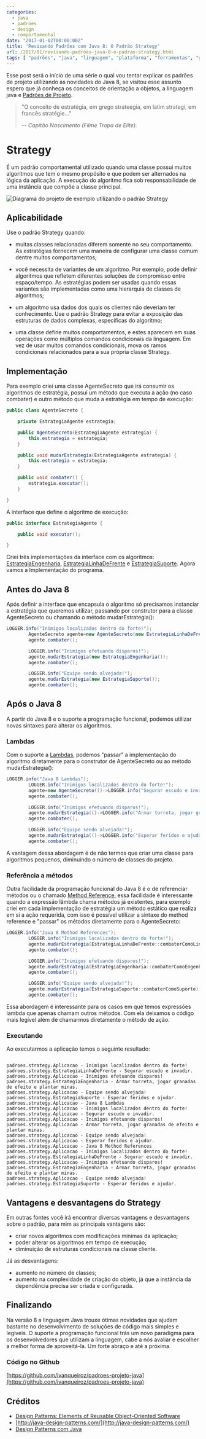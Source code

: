 ```yaml
---
categories:
  - java
  - padroes
  - design
  - comportamental
date: "2017-01-02T00:00:00Z"
title: 'Revisando Padrões com Java 8: O Padrão Strategy'
url: /2017/01/revisando-padroes-java-8-o-padrao-strategy.html
tags: [ "padrões", "java", "linguagem", "plataforma", "ferramentas", "gof" ]
---
```


Esse post será o início de uma série o qual vou tentar explicar os padrões de projeto utilizando as novidades do Java 8,
se visitou esse assunto espero que já conheça os conceitos de orientação a objetos, a linguagem java
e [Padrões de Projeto](https://pt.wikipedia.org/wiki/Padr%C3%A3o_de_projeto_de_software).

> "O conceito de estratégia, em grego strateegia, em latim strategi, em francês stratégie..."
>
> -- _Capitão Nascimento (Filme Tropa de Elite)._

# Strategy

É um padrão comportamental utilizado quando uma classe possui muitos algoritmos que tem o mesmo propósito e que podem
ser alternados na lógica da aplicação. A execução do algoritmo fica sob responsabilidade de uma instância que compõe a
classe principal.

![Diagrama do projeto de exemplo utilizando o padrão Strategy](/images/20170102/padrao_estrategia.svg)


## Aplicabilidade

Use o padrão Strategy quando:

* muitas classes relacionadas diferem somente no seu comportamento. As estratégias fornecem uma maneira de configurar
  uma classe comum dentre muitos comportamentos;

* você necessita de variantes de um algoritmo. Por exemplo, pode definir algoritmos que refletem diferentes soluções
  de compromisso entre espaço/tempo. As estratégias podem ser usadas quando essas variantes são implementadas como
  uma hierarquia de classes de algoritmos;

* um algoritmo usa dados dos quais os clientes não deveriam ter conhecimento. Use o padrão Strategy para evitar a
  exposição das estruturas de dados complexas, específicas do algoritmo;

* uma classe define muitos comportamentos, e estes aparecem em suas operações como múltiplos comandos condicionais da
  linguagem. Em vez de usar muitos comandos condicionais, mova os ramos condicionais relacionados para a sua própria
  classe Strategy.

## Implementação

Para exemplo criei uma classe AgenteSecreto que irá consumir os algoritmos de estratégia, possui um método que executa a
ação (no caso combater) e outro método que muda a estratégia em tempo de execução:

```java
public class AgenteSecreto {

    private EstrategiaAgente estrategia;

    public AgenteSecreto(EstrategiaAgente estrategia) {
        this.estrategia = estrategia;
    }

    public void mudarEstrategia(EstrategiaAgente estrategia) {
        this.estrategia = estrategia;
    }

    public void combater() {
        estrategia.executar();
    }

}
```

A interface que define o algoritmo de execução:

```java
public interface EstrategiaAgente {

    public void executar();

}
```

Criei três implementações da interface com os
algoritmos: [EstrategiaEngenharia](https://raw.githubusercontent.com/ivanqueiroz/padroes-projeto-java/master/strategy/src/main/java/com/ivanqueiroz/padroes/strategy/EstrategiaEngenharia.java), [EstrategiaLinhaDeFrente](https://raw.githubusercontent.com/ivanqueiroz/padroes-projeto-java/master/strategy/src/main/java/com/ivanqueiroz/padroes/strategy/EstrategiaLinhaDeFrente.java)
e [EstrategiaSuporte](https://raw.githubusercontent.com/ivanqueiroz/padroes-projeto-java/master/strategy/src/main/java/com/ivanqueiroz/padroes/strategy/EstrategiaSuporte.java).
Agora vamos a Implementação do programa.

## Antes do Java 8

Após definir a interface que encapsula o algoritmo só precisamos instanciar a estratégia que queremos utilizar, passando
por construtor para a classe AgenteSecreto ou chamando o método mudarEstrategia():

```java
LOGGER.info("Inimigos localizados dentro do forte!");
        AgenteSecreto agente=new AgenteSecreto(new EstrategiaLinhaDeFrente());
        agente.combater();

        LOGGER.info("Inimigos efetuando disparos!");
        agente.mudarEstrategia(new EstrategiaEngenharia());
        agente.combater();

        LOGGER.info("Equipe sendo alvejada!");
        agente.mudarEstrategia(new EstrategiaSuporte());
        agente.combater();
```

## Após o Java 8

A partir do Java 8 e o suporte a programação funcional, podemos utilizar novas sintaxes para alterar os algoritmos.

### Lambdas

Com o suporte a [Lambdas](https://docs.oracle.com/javase/tutorial/java/javaOO/lambdaexpressions.html), podemos "passar"
a implementação do algoritmo diretamente para o construtor de AgenteSecreto ou ao método mudarEstrategia():

```java
LOGGER.info("Java 8 Lambdas");
        LOGGER.info("Inimigos localizados dentro do forte!");
        agente=new AgenteSecreto(()->LOGGER.info("Segurar escudo e invadir."));
        agente.combater();

        LOGGER.info("Inimigos efetuando disparos!");
        agente.mudarEstrategia(()->LOGGER.info("Armar torreta, jogar granadas de efeito e plantar minas."));
        agente.combater();

        LOGGER.info("Equipe sendo alvejada!");
        agente.mudarEstrategia(()->LOGGER.info("Esperar feridos e ajudar."));
        agente.combater();
```

A vantagem dessa abordagem é de não termos que criar uma classe para algoritmos pequenos, diminuindo o número de classes
do projeto.

### Referência a métodos

Outra facilidade da programação funcional do Java 8 é o de referenciar métodos ou o
chamado [Method Reference](https://docs.oracle.com/javase/tutorial/java/javaOO/methodreferences.html), essa facilidade é
interessante quando a expressão lâmbda chama métodos já existentes, para exemplo criei em cada implementação de
estratégia um método estático que realiza em si a ação requerida, com isso é possível utilizar a sintaxe do method
reference e "passar" os métodos diretamente para o AgenteSecreto:

```java
LOGGER.info("Java 8 Method References");
        LOGGER.info("Inimigos localizados dentro do forte!");
        agente.mudarEstrategia(EstrategiaLinhaDeFrente::combaterComoLinhaDeFrente);
        agente.combater();

        LOGGER.info("Inimigos efetuando disparos!");
        agente.mudarEstrategia(EstrategiaEngenharia::combaterComoEngenheiro);
        agente.combater();

        LOGGER.info("Equipe sendo alvejada!");
        agente.mudarEstrategia(EstrategiaSuporte::combaterComoSuporte);
        agente.combater();
```

Essa abordagem é interessante para os casos em que temos expressões lambda que apenas chamam outros métodos. Com ela
deixamos o código mais legível além de chamarmos diretamente o método de ação.

### Executando

Ao executarmos a aplicação temos o seguinte resultado:

```text

padroes.strategy.Aplicacao - Inimigos localizados dentro do forte!
padroes.strategy.EstrategiaLinhaDeFrente - Segurar escudo e invadir.
padroes.strategy.Aplicacao - Inimigos efetuando disparos!
padroes.strategy.EstrategiaEngenharia - Armar torreta, jogar granadas de efeito e plantar minas.
padroes.strategy.Aplicacao - Equipe sendo alvejada!
padroes.strategy.EstrategiaSuporte - Esperar feridos e ajudar.
padroes.strategy.Aplicacao - Java 8 Lambdas
padroes.strategy.Aplicacao - Inimigos localizados dentro do forte!
padroes.strategy.Aplicacao - Segurar escudo e invadir.
padroes.strategy.Aplicacao - Inimigos efetuando disparos!
padroes.strategy.Aplicacao - Armar torreta, jogar granadas de efeito e plantar minas.
padroes.strategy.Aplicacao - Equipe sendo alvejada!
padroes.strategy.Aplicacao - Esperar feridos e ajudar.
padroes.strategy.Aplicacao - Java 8 Method References
padroes.strategy.Aplicacao - Inimigos localizados dentro do forte!
padroes.strategy.EstrategiaLinhaDeFrente - Segurar escudo e invadir.
padroes.strategy.Aplicacao - Inimigos efetuando disparos!
padroes.strategy.EstrategiaEngenharia - Armar torreta, jogar granadas de efeito e plantar minas.
padroes.strategy.Aplicacao - Equipe sendo alvejada!
padroes.strategy.EstrategiaSuporte - Esperar feridos e ajudar.
```

## Vantagens e desvantagens do Strategy

Em outras fontes você irá encontrar diversas vantagens e desvantagens sobre o padrão, para mim as principais vantagens
são:

* criar novos algoritmos com modificações mínimas da aplicação;
* poder alterar os algoritmos em tempo de execução;
* diminuição de estruturas condicionais na classe cliente.

Já as desvantagens:

* aumento no número de classes;
* aumento na complexidade de criação do objeto, já que a instância da dependência precisa ser criada e configurada.

## Finalizando

Na versão 8 a linguagem Java trouxe ótimas novidades que ajudam bastante no desenvolvimento de soluções de código mais
simples e legíveis. O suporte a programação funcional trás um novo paradigma para os desenvolvedores que utilizam a
linguagem, cabe a nós avaliar e escolher a melhor forma de aproveitá-la. Um forte abraço e até a próxima.

### Código no Github

[https://github.com/ivanqueiroz/padroes-projeto-java](https://github.com/ivanqueiroz/padroes-projeto-java)

## Créditos

* [Design Patterns: Elements of Reusable Object-Oriented Software](http://www.amazon.com/Design-Patterns-Elements-Reusable-Object-Oriented/dp/0201633612)
* [http://java-design-patterns.com/](http://java-design-patterns.com/)
* [Design Patterns com Java](https://www.casadocodigo.com.br/products/livro-design-patterns)